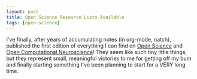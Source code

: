 ```yaml
---
layout: post
title: Open Science Resource Lists Available
tags: [open-science]
---
```

I've finally, after years of accumulating notes (in org-mode, natch), published
the first edition of everything I can find on [Open
Science](https://github.com/asoplata/open-science-resources) and [Open
Computational
Neuroscience](https://github.com/asoplata/open-computational-neuroscience-resources)!
They seem like such tiny little things, but they represent small, meaningful
victories to me for getting off my bum and finally starting something I've been
planning to start for a VERY long time.
